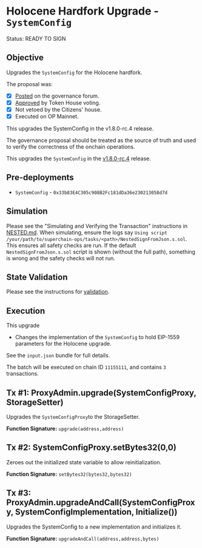 # Holocene Hardfork Upgrade - `SystemConfig`

Status: READY TO SIGN

## Objective

Upgrades the `SystemConfig` for the Holocene hardfork.

The proposal was:

- [x] [Posted](https://gov.optimism.io/t/upgrade-proposal-11-holocene-network-upgrade/9313) on the governance forum.
- [x] [Approved](https://vote.optimism.io/proposals/20127877429053636874064552098716749508236019236440427814457915785398876262515) by Token House voting.
- [x] Not vetoed by the Citizens' house.
- [x] Executed on OP Mainnet.

This upgrades the SystemConfig in the v1.8.0-rc.4 release.

The governance proposal should be treated as the source of truth and used to verify the correctness of the onchain operations.

This upgrades the `SystemConfig` in the
[v1.8.0-rc.4](https://github.com/ethereum-optimism/optimism/tree/v1.8.0-rc.4) release.

## Pre-deployments

- `SystemConfig` - `0x33b83E4C305c908B2Fc181dDa36e230213058d7d`

## Simulation

Please see the "Simulating and Verifying the Transaction" instructions in [NESTED.md](../../../NESTED.md).
When simulating, ensure the logs say `Using script /your/path/to/superchain-ops/tasks/<path>/NestedSignFromJson.s.sol`.
This ensures all safety checks are run. If the default `NestedSignFromJson.s.sol` script is shown (without the full path), something is wrong and the safety checks will not run.

## State Validation

Please see the instructions for [validation](./VALIDATION.md).

## Execution

This upgrade
* Changes the implementation of the `SystemConfig` to hold EIP-1559 parameters for the Holocene upgrade.

See the `input.json` bundle for full details.

The batch will be executed on chain ID `11155111`, and contains `3` transactions.

## Tx #1: ProxyAdmin.upgrade(SystemConfigProxy, StorageSetter)
Upgrades the `SystemConfigProxy`to the StorageSetter.

**Function Signature:** `upgrade(address,address)`

## Tx #2: SystemConfigProxy.setBytes32(0,0)
Zeroes out the initialized state variable to allow reinitialization.

**Function Signature:** `setBytes32(bytes32,bytes32)`

## Tx #3: ProxyAdmin.upgradeAndCall(SystemConfigProxy, SystemConfigImplementation, Initialize())
Upgrades the SystemConfig to a new implementation and initializes it.

**Function Signature:** `upgradeAndCall(address,address,bytes)`
